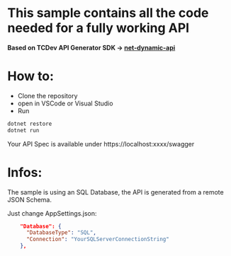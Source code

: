 # This sample contains all the code needed for a fully working API
**Based on TCDev API Generator SDK -> [net-dynamic-api](https://github.com/DeeJayTC/net-dynamic-api)**

# How to:
* Clone the repository 
* open in VSCode or Visual Studio
* Run
```csharp
dotnet restore
dotnet run
```
Your API Spec is available under https://localhost:xxxx/swagger

# Infos:
The sample is using an SQL Database, the API is generated from a remote JSON Schema. 

Just change AppSettings.json:

```json
    "Database": {
      "DatabaseType": "SQL",
      "Connection": "YourSQLServerConnectionString"
    },
```


